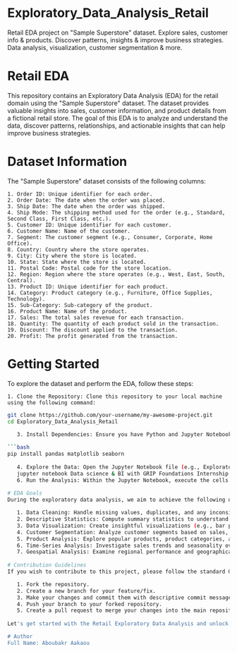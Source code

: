 # Exploratory_Data_Analysis_Retail
Retail EDA project on "Sample Superstore" dataset. Explore sales, customer info &amp; products. Discover patterns, insights &amp; improve business strategies. Data analysis, visualization, customer segmentation &amp; more.

# Retail EDA
This repository contains an Exploratory Data Analysis (EDA) for the retail domain using the "Sample Superstore" dataset. The dataset provides valuable insights into sales, customer information, and product details from a fictional retail store. The goal of this EDA is to analyze and understand the data, discover patterns, relationships, and actionable insights that can help improve business strategies.

# Dataset Information
The "Sample Superstore" dataset consists of the following columns:

    1. Order ID: Unique identifier for each order.
    2. Order Date: The date when the order was placed.
    3. Ship Date: The date when the order was shipped.
    4. Ship Mode: The shipping method used for the order (e.g., Standard, Second Class, First Class, etc.).
    5. Customer ID: Unique identifier for each customer.
    6. Customer Name: Name of the customer.
    7. Segment: The customer segment (e.g., Consumer, Corporate, Home Office).
    8. Country: Country where the store operates.
    9. City: City where the store is located.
    10. State: State where the store is located.
    11. Postal Code: Postal code for the store location.
    12. Region: Region where the store operates (e.g., West, East, South, Central).
    13. Product ID: Unique identifier for each product.
    14. Category: Product category (e.g., Furniture, Office Supplies, Technology).
    15. Sub-Category: Sub-category of the product.
    16. Product Name: Name of the product.
    17. Sales: The total sales revenue for each transaction.
    18. Quantity: The quantity of each product sold in the transaction.
    19. Discount: The discount applied to the transaction.
    20. Profit: The profit generated from the transaction.
    
# Getting Started
To explore the dataset and perform the EDA, follow these steps:

    1. Clone the Repository: Clone this repository to your local machine using the following command:
 ```bash
 git clone https://github.com/your-username/my-awesome-project.git
 cd Exploratory_Data_Analysis_Retail 
    
    3. Install Dependencies: Ensure you have Python and Jupyter Notebook installed. Additionally, install the required Python libraries by running:

 ```bash
pip install pandas matplotlib seaborn 
    
    4. Explore the Data: Open the Jupyter Notebook file (e.g., Exploratory Data Analysis - Retail.ipynb) using Jupyter Notebook:
    jupyter notebook Data science & BI with GRIP Foundations Internship Task3.ipynb
    6. Run the Analysis: Within the Jupyter Notebook, execute the cells to perform the exploratory data analysis on the "Sample Superstore" dataset.
    
# EDA Goals
During the exploratory data analysis, we aim to achieve the following objectives:

    1. Data Cleaning: Handle missing values, duplicates, and any inconsistencies in the dataset.
    2. Descriptive Statistics: Compute summary statistics to understand the central tendencies and distributions of numerical features.
    3. Data Visualization: Create insightful visualizations (e.g., bar plots, scatter plots, histograms) to identify patterns, trends, and correlations.
    4. Customer Segmentation: Analyze customer segments based on sales, location, and other attributes.
    5. Product Analysis: Explore popular products, product categories, and their impact on sales and profits.
    6. Time-Series Analysis: Investigate sales trends and seasonality over time.
    7. Geospatial Analysis: Examine regional performance and geographical insights.
    
# Contribution Guidelines
If you wish to contribute to this project, please follow the standard GitHub workflow:

    1. Fork the repository.
    2. Create a new branch for your feature/fix.
    3. Make your changes and commit them with descriptive commit messages.
    4. Push your branch to your forked repository.
    5. Create a pull request to merge your changes into the main repository.
    
Let's get started with the Retail Exploratory Data Analysis and unlock valuable insights from the "Sample Superstore" dataset! Happy analyzing! 🚀

# Author
Full Name: Aboubakr Aakaou
